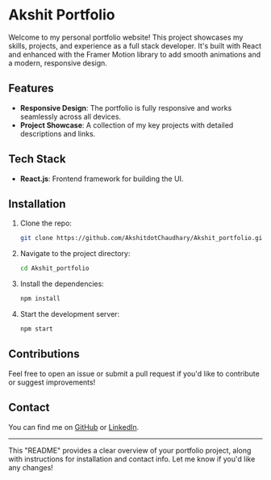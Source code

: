 # Akshit Portfolio

Welcome to my personal portfolio website! This project showcases my skills, projects, and experience as a full stack developer. It's built with React and enhanced with the Framer Motion library to add smooth animations and a modern, responsive design.

## Features

- **Responsive Design**: The portfolio is fully responsive and works seamlessly across all devices.
- **Project Showcase**: A collection of my key projects with detailed descriptions and links.

## Tech Stack

- **React.js**: Frontend framework for building the UI.

## Installation

1. Clone the repo:
   ```bash
   git clone https://github.com/AkshitdotChaudhary/Akshit_portfolio.git
   ```
2. Navigate to the project directory:
   ```bash
   cd Akshit_portfolio
   ```
3. Install the dependencies:
   ```bash
   npm install
   ```
4. Start the development server:
   ```bash
   npm start
   ```

## Contributions

Feel free to open an issue or submit a pull request if you'd like to contribute or suggest improvements!

## Contact

You can find me on [GitHub](https://github.com/Akshit-Chaudhary) or [LinkedIn](http://www.linkedin.com/in/akshit-chaudhary-b34839312).

---

This "README" provides a clear overview of your portfolio project, along with instructions for installation and contact info. Let me know if you'd like any changes!
